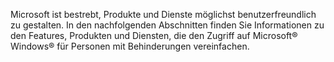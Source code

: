 Microsoft ist bestrebt, Produkte und Dienste möglichst benutzerfreundlich zu gestalten. In den nachfolgenden Abschnitten finden Sie Informationen zu den Features, Produkten und Diensten, die den Zugriff auf Microsoft® Windows® für Personen mit Behinderungen vereinfachen.